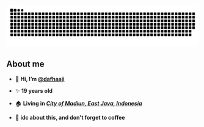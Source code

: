 <div align="center">
  <a href="https://1999azzar.github.io/1999AZZAR/">
  <img  src="https://github.com/1999AZZAR/1999AZZAR/blob/main/resources/img/grid-snake.svg"
       alt="snake" /></a>
</div>

## **About me**

- 👋 **Hi, I’m [@dafhaaji](https://t.me/dafhaaji)**
- ✨ **19 years old**
- 🏠 **Living in *[City of Madiun, East Java, Indonesia](https://en.m.wikipedia.org/wiki/Madiun)***


- 🗿 **idc about this, and don't forget to coffee**

